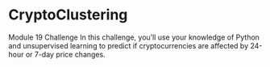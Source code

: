 # CryptoClustering
Module 19 Challenge
In this challenge, you’ll use your knowledge of Python and unsupervised learning to predict if cryptocurrencies are affected by 24-hour or 7-day price changes.
